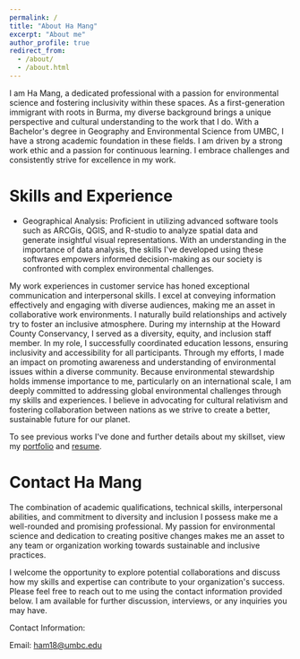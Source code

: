 ```yaml
---
permalink: /
title: "About Ha Mang"
excerpt: "About me"
author_profile: true
redirect_from: 
  - /about/
  - /about.html
---
```

I am Ha Mang, a dedicated professional with a passion for environmental science and fostering inclusivity within these spaces. As a first-generation immigrant with roots in Burma, my diverse background brings a unique perspective and cultural understanding to the work that I do. With a Bachelor's degree in Geography and Environmental Science from UMBC, I have a strong academic foundation in these fields. I am driven by a strong work ethic and a passion for continuous learning. I embrace challenges and consistently strive for excellence in my work.

Skills and Experience 
======
* Geographical Analysis: Proficient in utilizing advanced software tools such as ARCGis, QGIS, and R-studio to analyze spatial data and generate insightful visual representations. With an understanding in the importance of data analysis, the skills I've developed using these softwares empowers informed decision-making as our society is confronted with complex environmental challenges.

My work experiences in customer service has honed exceptional communication and interpersonal skills. I excel at conveying information effectively and engaging with diverse audiences, making me an asset in collaborative work environments. I naturally build relationships and actively try to foster an inclusive atmosphere.
During my internship at the Howard County Conservancy, I served as a diversity, equity, and inclusion staff member. In my role, I successfully coordinated education lessons, ensuring inclusivity and accessibility for all participants. Through my efforts, I made an impact on promoting awareness and understanding of environmental issues within a diverse community.
Because environmental stewardship holds immense importance to me, particularly on an international scale, I am deeply committed to addressing global environmental challenges through my skills and experiences. I believe in advocating for cultural relativism and fostering collaboration between nations as we strive to create a better, sustainable future for our planet.

To see previous works I've done and further details about my skillset, view my [portfolio](https://hmang.github.io/portfolio/) and [resume](https://hmang.github.io/cv/).

Contact Ha Mang
======
The combination of academic qualifications, technical skills, interpersonal abilities, and commitment to diversity and inclusion I possess make me a well-rounded and promising professional. My passion for environmental science and dedication to creating positive changes makes me an asset to any team or organization working towards sustainable and inclusive practices.

I welcome the opportunity to explore potential collaborations and discuss how my skills and expertise can contribute to your organization's success. Please feel free to reach out to me using the contact information provided below. I am available for further discussion, interviews, or any inquiries you may have.

Contact Information:

Email: ham18@umbc.edu 
